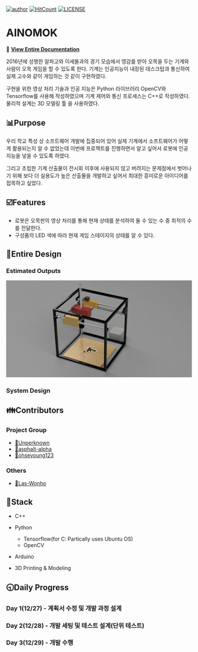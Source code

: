 [![author](https://img.shields.io/badge/author-Unperknown-lightgrey.svg)](https://github.com/Unperknown)
[![HitCount](http://hits.dwyl.io/Unperknown/AINOMOK.svg)](http://hits.dwyl.io/Unperknown/AINOMOK)
[![LICENSE](https://img.shields.io/dub/l/vibe-d.svg?style=flat-square)](https://github.com/Unperknown/AINOMOK/blob/master/LICENSE)
# AINOMOK

📜
**[View Entire Documentation](https://github.com/Unperknown/AINOMOK/blob/master/doc/Plan%20Document.pdf)**

2016년에 성행한 알파고와 이세돌과의 경기 모습에서 영감를 받아 오목을 두는 기계와 사람이 오목 게임을 할 수 있도록 한다. 기계는 인공지능이 내장된 데스크탑과 통신하여 실제 고수와 같이 게임하는 것 같이 구현하였다.

구현을 위한 영상 처리 기술과 인공 지능은 Python 라이브러리 OpenCV와 Tensorflow를 사용해 작성하였으며 기계 제어와 통신 프로세스는 C++로 작성하였다. 물리적 설계는 3D 모델링 툴 을 사용하였다. 

## 📊Purpose

우리 학교 특성 상 소프트웨어 개발에 집중되어 있어 실제 기계에서 소프트웨어가 어떻게 활용되는지 알 수 없었는데 이번에 프로젝트를 진행하면서 알고 싶어서 로봇에 인공지능을 넣을 수 있도록 하였다.

그리고 조립한 기계 산출물이 전시회 이후에 사용되지 않고 버려지는 문제점에서 벗어나기 위해 보다 더 실용도가 높은 산출물을 개발하고 싶어서 최대한 흥미로운 아이디어를 접목하고 싶었다.

## ☑️Features
- 로봇은 오목판의 영상 처리를 통해 현재 상태를 분석하여
둘 수 있는 수 중 최적의 수를 전달한다.
- 구성품의 LED 색에 따라 현재 게임 스테이지의 상태를
알 수 있다.

## 🔘Entire Design
### Estimated Outputs
![예상 완성본](/Modeling/model.png "모델링 사진")

### System Design

## 👪Contributors

### Project Group
- [🔗Unperknown](https://github.com/Unperknown)
- [🔗asphalt-alpha](https://github.com/asphalt-alpha)
- [🔗ohseyoung123](https://github.com/ohseyoung123)

### Others
- [🔗Las-Wonho](https://github.com/Las-Wonho)

## 🔑Stack

- C++
  
- Python
  - Tensorflow(for C: Partically uses Ubuntu OS)
  - OpenCV

- Arduino

- 3D Printing & Modeling


## 🕤Daily Progress
### Day 1(12/27) - 계획서 수정 및 개발 과정 설계
### Day 2(12/28) - 개발 세팅 및 테스트 설계(단위 테스트)
### Day 3(12/29) - 개발 수행
